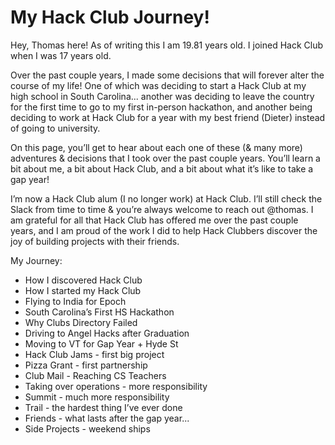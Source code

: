 # My Hack Club Journey!

Hey, Thomas here! As of writing this I am 19.81 years old. I joined Hack Club when I was 17 years old.

Over the past couple years, I made some decisions that will forever alter the course of my life! One of which was deciding to start a Hack Club at my high school in South Carolina... another was deciding to leave the country for the first time to go to my first in-person hackathon, and another being deciding to work at Hack Club for a year with my best friend (Dieter) instead of going to university.

On this page, you’ll get to hear about each one of these (& many more) adventures & decisions that I took over the past couple years. You’ll learn a bit about me, a bit about Hack Club, and a bit about what it’s like to take a gap year!

I’m now a Hack Club alum (I no longer work) at Hack Club. I’ll still check the Slack from time to time & you’re always welcome to reach out @thomas. I am grateful for all that Hack Club has offered me over the past couple years, and I am proud of the work I did to help Hack Clubbers discover the joy of building projects with their friends.

My Journey: 
* How I discovered Hack Club
* How I started my Hack Club
* Flying to India for Epoch
* South Carolina’s First HS Hackathon
* Why Clubs Directory Failed
* Driving to Angel Hacks after Graduation
* Moving to VT for Gap Year + Hyde St
* Hack Club Jams - first big project
* Pizza Grant - first partnership
* Club Mail - Reaching CS Teachers
* Taking over operations - more responsibility
* Summit - much more responsibility
* Trail - the hardest thing I’ve ever done
* Friends - what lasts after the gap year...
* Side Projects - weekend ships
